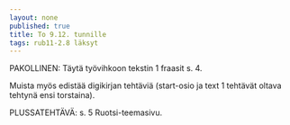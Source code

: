```yaml
---
layout: none
published: true
title: To 9.12. tunnille
tags: rub11-2.8 läksyt
---
```

PAKOLLINEN:
Täytä työvihkoon tekstin 1 fraasit s. 4. 

Muista myös edistää digikirjan tehtäviä (start-osio ja text 1 tehtävät oltava tehtynä ensi torstaina).

PLUSSATEHTÄVÄ:
s. 5 Ruotsi-teemasivu.
